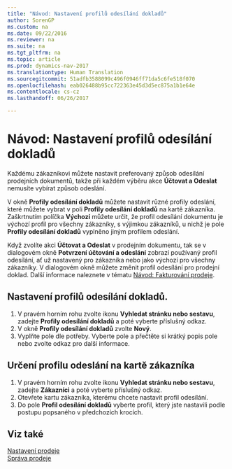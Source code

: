 ```yaml
---
title: "Návod: Nastavení profilů odesílání dokladů"
author: SorenGP
ms.custom: na
ms.date: 09/22/2016
ms.reviewer: na
ms.suite: na
ms.tgt_pltfrm: na
ms.topic: article
ms.prod: dynamics-nav-2017
ms.translationtype: Human Translation
ms.sourcegitcommit: 51adfb3588099c496f0946ff71da5c6fe518f070
ms.openlocfilehash: eab026488b95cc722363e45d3d5ec875a1b1e64e
ms.contentlocale: cs-cz
ms.lasthandoff: 06/26/2017

---
```


# <a name="how-to-set-up-document-sending-profiles"></a>Návod: Nastavení profilů odesílání dokladů
Každému zákazníkovi můžete nastavit preferovaný způsob odesílání prodejních dokumentů, takže při každém výběru akce **Účtovat a Odeslat** nemusíte vybírat způsob odeslání.

V okně **Profily odesílání dokladů** můžete nastavit různé profily odeslání, které můžete vybrat v poli **Profily odesílání dokladů** na kartě zákazníka. Zaškrtnutím políčka **Výchozí** můžete určit, že profil odesílání dokumentu je výchozí profil pro všechny zákazníky, s výjimkou zákazníků, u nichž je pole **Profily odesílání dokladů** vyplněno jiným profilem odeslání.

Když zvolíte akci **Účtovat a Odeslat** v prodejním dokumentu, tak se v dialogovém okně **Potvrzení účtování a odeslání** zobrazí používaný profil odesílání, ať už nastavený pro zákazníka nebo jako výchozí pro všechny zákazníky. V dialogovém okně můžete změnit profil odesílání pro prodejní doklad. Další informace naleznete v tématu [Návod: Fakturování prodeje](sales-how-invoice-sales.md).

## <a name="to-set-up-a-document-sending-profile"></a>Nastavení profilů odesílání dokladů.
1. V pravém horním rohu zvolte ikonu **Vyhledat stránku nebo sestavu**, zadejte **Profily odesílání dokladů** a poté vyberte příslušný odkaz.
2. V okně **Profily odesílání dokladů** zvolte **Nový**.
3. Vyplňte pole dle potřeby. Vyberte pole a přečtěte si krátký popis pole nebo zvolte odkaz pro další informace.

## <a name="to-specify-a-sending-profile-on-a-customer-card"></a>Určení profilu odeslání na kartě zákazníka
1. V pravém horním rohu zvolte ikonu **Vyhledat stránku nebo sestavu**, zadejte **Zákazníci** a poté vyberte příslušný odkaz.
2. Otevřete kartu zákazníka, kterému chcete nastavit profil odesílání.
3. Do pole **Profil odesílání dokladů** vyberte profil, který jste nastavili podle postupu popsaného v předchozích krocích.

## <a name="see-also"></a>Viz také  
[Nastavení prodeje](sales-setup-sales.md)  
[Správa prodeje](sales-manage-sales.md)

